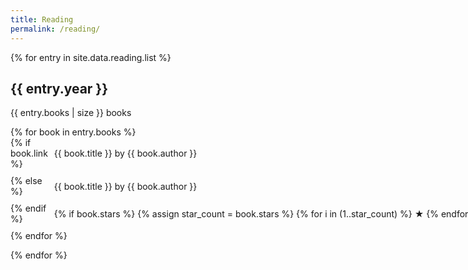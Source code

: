 ```yaml
---
title: Reading
permalink: /reading/
---
```


<div>
{% for entry in site.data.reading.list %}
    <div>
        <h2>{{ entry.year }}</h2>
        <p>{{ entry.books | size }} books</p>
        <ul style="list-style-type: none; padding: 0;">
            {% for book in entry.books %}
                <li style="display: grid; grid-template-columns: auto min-content; gap: 10px; align-items: center; margin-bottom: 10px;">
                    {% if book.link %}
                        <a href="{{ book.link }}" target="_blank" rel="nofollow noopener" style="text-decoration: none;">
                            {{ book.title }} by {{ book.author }}
                        </a>
                    {% else %}
                        <span>{{ book.title }} by {{ book.author }}</span>
                    {% endif %}
                    <span style="white-space: nowrap;">
                        {% if book.stars %}
                            {% assign star_count = book.stars %}
                            {% for i in (1..star_count) %}
                                ★
                            {% endfor %}
                        {% endif %}
                    </span>
                </li>
            {% endfor %}
        </ul>
    </div>
{% endfor %}
</div>